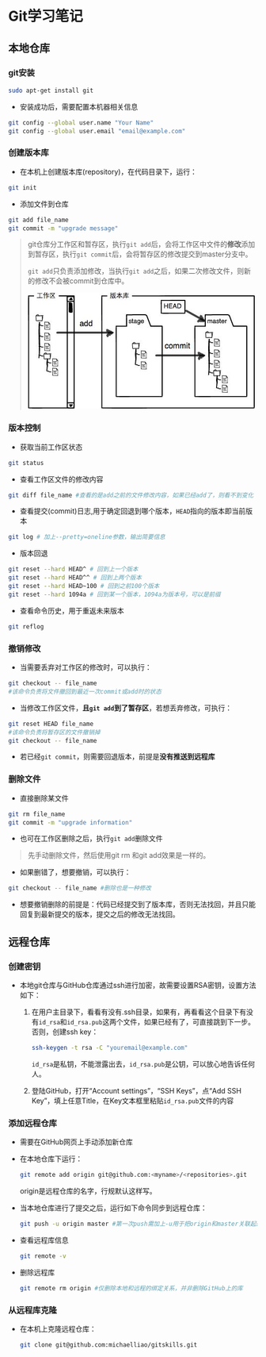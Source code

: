# Git学习笔记

## 本地仓库

### git安装

```sh
sudo apt-get install git
```

- 安装成功后，需要配置本机器相关信息

```sh
git config --global user.name "Your Name"
git config --global user.email "email@example.com"
```

### 创建版本库

- 在本机上创建版本库(repository)，在代码目录下，运行：

```sh
git init
```

- 添加文件到仓库

```sh
git add file_name
git commit -m "upgrade message"
```

> git仓库分工作区和暂存区，执行`git add`后，会将工作区中文件的**修改**添加到暂存区，执行`git commit`后，会将暂存区的修改提交到master分支中。
>
> `git add`只负责添加修改，当执行`git add`之后，如果二次修改文件，则新的修改不会被commit到仓库中。
>
> ![1](./gitlearn/1.jpeg)

### 版本控制

- 获取当前工作区状态

```sh
git status
```

- 查看工作区文件的修改内容

```sh
git diff file_name #查看的是add之前的文件修改内容，如果已经add了，则看不到变化
```

- 查看提交(commit)日志,用于确定回退到哪个版本，`HEAD`指向的版本即当前版本

```sh
git log # 加上--pretty=oneline参数，输出简要信息
```

- 版本回退

```sh
git reset --hard HEAD^ # 回到上一个版本
git reset --hard HEAD^^ # 回到上两个版本
git reset --hard HEAD~100 # 回到之前100个版本
git reset --hard 1094a # 回到某一个版本，1094a为版本号，可以是前缀
```

- 查看命令历史，用于重返未来版本

```sh
git reflog
```

### 撤销修改

- 当需要丢弃对工作区的修改时，可以执行：

```sh
git checkout -- file_name
#该命令负责将文件撤回到最近一次commit或add时的状态
```

- 当修改工作区文件，**且`git add`到了暂存区**，若想丢弃修改，可执行：

```sh
git reset HEAD file_name
#该命令负责将暂存区的文件撤销掉
git checkout -- file_name
```

- 若已经`git commit`，则需要回退版本，前提是**没有推送到远程库**

### 删除文件

- 直接删除某文件

```sh
git rm file_name
git commit -m "upgrade information"
```

- 也可在工作区删除之后，执行`git add`删除文件

> 先手动删除文件，然后使用git rm <file>和git add<file>效果是一样的。

- 如果删错了，想要撤销，可以执行：

```sh
git checkout -- file_name #删除也是一种修改
```

- 想要撤销删除的前提是：代码已经提交到了版本库，否则无法找回，并且只能回复到最新提交的版本，提交之后的修改无法找回。

## 远程仓库

### 创建密钥

- 本地git仓库与GitHub仓库通过ssh进行加密，故需要设置RSA密钥，设置方法如下：

  1. 在用户主目录下，看看有没有.ssh目录，如果有，再看看这个目录下有没有`id_rsa`和`id_rsa.pub`这两个文件，如果已经有了，可直接跳到下一步。否则，创建ssh key：

     ```sh
     ssh-keygen -t rsa -C "youremail@example.com"
     ```

     `id_rsa`是私钥，不能泄露出去，`id_rsa.pub`是公钥，可以放心地告诉任何人。

  2. 登陆GitHub，打开“Account settings”，“SSH Keys”，点“Add SSH Key”，填上任意Title，在Key文本框里粘贴`id_rsa.pub`文件的内容

### 添加远程仓库

- 需要在GitHub网页上手动添加新仓库

- 在本地仓库下运行：

  ```sh
  git remote add origin git@github.com:<myname>/<repositories>.git
  ```

  origin是远程仓库的名字，行规默认这样写。

- 当本地仓库进行了提交之后，运行如下命令同步到远程仓库：

  ```sh
  git push -u origin master #第一次push需加上-u用于把origin和master关联起来，之后可以不用加上
  ```

- 查看远程库信息

  ```sh
  git remote -v
  ```

- 删除远程库

  ```sh
  git remote rm origin #仅删除本地和远程的绑定关系，并非删除GitHub上的库
  ```

### 从远程库克隆

- 在本机上克隆远程仓库：

  ```sh
  git clone git@github.com:michaelliao/gitskills.git
  ```

  

